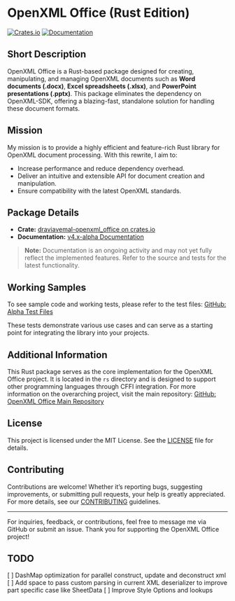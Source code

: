 # OpenXML Office (Rust Edition)

[![Crates.io](https://img.shields.io/crates/v/draviavemal-openxml_office.svg)](https://crates.io/crates/draviavemal-openxml_office)
[![Documentation](https://img.shields.io/badge/docs-latest-blue.svg)](https://openxml-office.draviavemal.com/v4.x-alpha)

## Short Description
OpenXML Office is a Rust-based package designed for creating, manipulating, and managing OpenXML documents such as **Word documents (.docx)**, **Excel spreadsheets (.xlsx)**, and **PowerPoint presentations (.pptx)**. This package eliminates the dependency on OpenXML-SDK, offering a blazing-fast, standalone solution for handling these document formats.

## Mission
My mission is to provide a highly efficient and feature-rich Rust library for OpenXML document processing. With this rewrite, I aim to:

- Increase performance and reduce dependency overhead.
- Deliver an intuitive and extensible API for document creation and manipulation.
- Ensure compatibility with the latest OpenXML standards.

## Package Details

- **Crate:** [draviavemal-openxml_office on crates.io](https://crates.io/crates/draviavemal-openxml_office)
- **Documentation:** [v4.x-alpha Documentation](https://openxml-office.draviavemal.com/v4.x-alpha)

> **Note:** Documentation is an ongoing activity and may not yet fully reflect the implemented features. Refer to the source and tests for the latest functionality.

## Working Samples

To see sample code and working tests, please refer to the test files:
[GitHub: Alpha Test Files](https://github.com/DraviaVemal/openxml-office/tree/alpha/rs/src/tests)

These tests demonstrate various use cases and can serve as a starting point for integrating the library into your projects.

## Additional Information

This Rust package serves as the core implementation for the OpenXML Office project. It is located in the `rs` directory and is designed to support other programming languages through CFFI integration. For more information on the overarching project, visit the main repository:
[GitHub: OpenXML Office Main Repository](https://github.com/DraviaVemal/openxml-office)

## License

This project is licensed under the MIT License. See the [LICENSE](https://github.com/DraviaVemal/openxml-office/blob/main/LICENSE) file for details.

## Contributing

Contributions are welcome! Whether it’s reporting bugs, suggesting improvements, or submitting pull requests, your help is greatly appreciated. For more details, see our [CONTRIBUTING](https://github.com/DraviaVemal/openxml-office/blob/main/CONTRIBUTING.md) guidelines.

---

For inquiries, feedback, or contributions, feel free to message me via GitHub or submit an issue. Thank you for supporting the OpenXML Office project!


## TODO

[ ] DashMap optimization for parallel construct, update and deconstruct xml
[ ] Add space to pass custom parsing in current XML deserializer to improve part specific case like SheetData
[ ] Improve Style Options and lookups